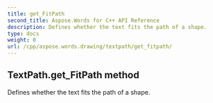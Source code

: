 ```yaml
---
title: get_FitPath
second_title: Aspose.Words for C++ API Reference
description: Defines whether the text fits the path of a shape. 
type: docs
weight: 0
url: /cpp/aspose.words.drawing/textpath/get_fitpath/
---
```

## TextPath.get_FitPath method


Defines whether the text fits the path of a shape.

